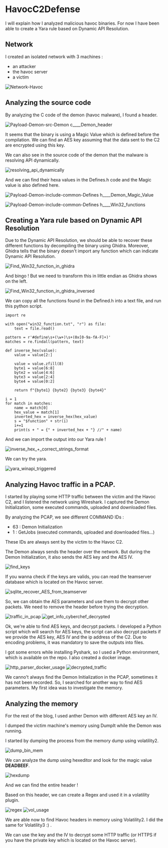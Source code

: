 # HavocC2Defense

I will explain how I analyzed malicious havoc binaries.
For now I have been able to create a Yara rule based on Dynamic API Resolution.

## Network

I created an isolated network with 3 machines : 

- an attacker
- the havoc server
- a victim

![Network-Havoc](https://github.com/user-attachments/assets/f62f026c-e73d-4731-aa01-f9c1921fd98f)

## Analyzing the source code

By analyzing the C code of the demon (havoc malware), I found a header.

![Payload-Demon-src-Demon c____Demon_header](https://github.com/user-attachments/assets/a5704787-393d-44a0-9c6f-7cf2bce37fb1)

It seems that the binary is using a Magic Value which is defined before the compilation.
We can find an AES key assuming that the data sent to the C2 are encrypted using this key.

We can also see in the source code of the demon that the malware is resolving API dynamically.

![resolving_api_dynamically](https://github.com/user-attachments/assets/646a508f-235f-4f70-8f94-fe423c8393b5)

And we can find their hexa values in the Defines.h code and the Magic value is also defined here.

![Payload-Demon-include-common-Defines h____Demon_Magic_Value](https://github.com/user-attachments/assets/09359e62-42b0-40db-9101-c85fc0d36280)

![Payload-Demon-include-common-Defines h____Win32_functions](https://github.com/user-attachments/assets/dcf76a84-1c20-4e5c-9fba-745e1948404c)

## Creating a Yara rule based on Dynamic API Resolution

Due to the Dynamic API Resolution, we should be able to recover these different functions by decompiling the binary using Ghidra.
Moreover, Ghidra tells that the binary doesn't import any function which can indicate Dynamic API Resolution.

![Find_Win32_function_in_ghidra](https://github.com/user-attachments/assets/1fd9440c-e53a-4786-85e4-254904471af8)

And bingo ! But we need to transform this in little endian as Ghidra shows on the left.

![Find_Win32_function_in_ghidra_inversed](https://github.com/user-attachments/assets/3e5dd9d9-f1f5-4626-a797-2e9d8af81e3c)

We can copy all the functions found in the Defined.h into a text file, and run this python script.

```
import re

with open("win32_function.txt", "r") as file:
    text = file.read()

pattern = r'#define\s+(\w+)\s+(0x[0-9a-fA-F]+)'
matches = re.findall(pattern, text)

def inverse_hex(value):
    value = value[2:]

    value = value.zfill(8)
    byte1 = value[6:8]
    byte2 = value[4:6]
    byte3 = value[2:4]
    byte4 = value[0:2]

    return f"{byte1} {byte2} {byte3} {byte4}"

i = 1
for match in matches:
    name = match[0]
    hex_value = match[1]
    inverted_hex = inverse_hex(hex_value)
    s = "$function" + str(i)
    i+=1
    print(s + " = {" + inverted_hex + "} //" + name)
```

And we can import the output into our Yara rule !

![inverse_hex_+_correct_strings_format](https://github.com/user-attachments/assets/59d47e6e-af4e-4750-9553-05941c834796)

We can try the yara.

![yara_winapi_triggered](https://github.com/user-attachments/assets/7705bf51-5c09-4929-9998-e6d6acbdcc51)

## Analyzing Havoc traffic in a PCAP.

I started by playing some HTTP traffic between the victim and the Havoc C2, and I listened the network using Wireshark. I captured the Demon Initialization, some executed commands, uploaded and downloaded files.

By analyzing the PCAP, we see different COMMAND IDs : 

- 63 : Demon Initialization
- 1 : GetJobs (executed commands, uploaded and downloaded files...)

These IDs are always sent by the victim to the Havoc C2.

The Demon always sends the header over the network. But during the Demon Initialization, it also sends the AES key and the AES IV. 

![find_keys](https://github.com/user-attachments/assets/bed2c517-73b4-4b5a-859c-abe3492dfb86)

If you wanna check if the keys are valids, you can read the teamserver database which is located on the Havoc server.

![sqlite_recover_AES_from_teamserver](https://github.com/user-attachments/assets/adfb95ba-8622-4d10-85f6-670d279040db)

So, we can obtain the AES parameters and use them to decrypt other packets. We need to remove the header before trying the decryption.

![traffic_in_pcap](https://github.com/user-attachments/assets/cc9d3146-d0c2-40a8-8c3c-ec985b4a3656)
![get_info_cyberchef_decrypted](https://github.com/user-attachments/assets/b6c5d5f7-6998-4d4f-886d-db84f099ea6c)

Ok, we're able to find AES keys, and decrypt packets. I developed a Python script which will search for AES keys, the script can also decrypt packets if we provide the AES key, AES IV and the ip address of the C2. Due to encoding problems, it was mandatory to save the outputs into files.

I got some errors while installing Pyshark, so I used a Python environment, which is available on the repo.
I also created a docker image.

![http_parser_docker_usage](https://github.com/user-attachments/assets/fdd43349-f011-40e0-8ca5-79d7327dacf0)
![decrypted_traffic](https://github.com/user-attachments/assets/f66b90de-84ad-4bf3-8ae6-b169414f30b6)

We canno't always find the Demon Initialization in the PCAP, sometimes it has not been recorded. So, I searched for another way to find AES parameters. My first idea was to investigate the memory.

## Analyzing the memory

For the rest of the blog, I used anther Demon with different AES key an IV.

I dumped the victim machine's memory using DumpIt while the Demon was running.

I started by dumping the process from the memory dump using volatility2.

![dump_bin_mem](https://github.com/user-attachments/assets/a1a36476-0916-495e-b5e4-30b9e7da1027)

We can analyze the dump using hexeditor and look for the magic value **DEADBEEF**.

![hexdump](https://github.com/user-attachments/assets/a185ace1-d281-4955-97a2-2fce40149303)

And we can find the entire header !

Based on this header, we can create a Regex and used it in a volatility plugin.

![regex](https://github.com/user-attachments/assets/6cc6091b-ad8c-4621-a3bd-cac58330fdb8)
![vol_usage](https://github.com/user-attachments/assets/44de439a-4031-49a0-a647-a840762d00ae)

We are able now to find Havoc headers in memory using Volatility2. I did the same for Volatility3 :) .

We can use the key and the IV to decrypt some HTTP traffic (or HTTPS if you have the private key which is located on the Havoc server).
